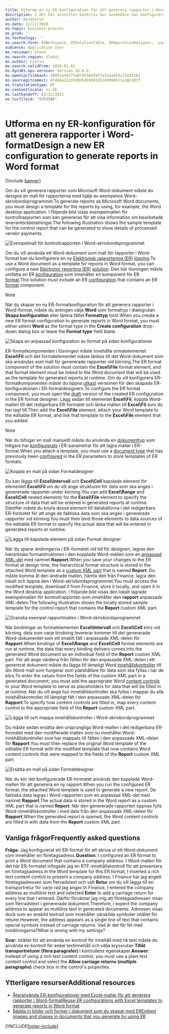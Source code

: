 ```yaml
---
title: Utforma en ny ER-konfiguration för att generera rapporter i Word-format
description: I det här avsnittet beskrivs hur användare kan konfigurera ett nytt ER-format (elektronisk rapportering) för att generera rapporter som Microsoft Word-dokument.
author: NickSelin
ms.date: 12/17/2020
ms.topic: business-process
ms.prod: ''
ms.technology: ''
ms.search.form: ERWorkspace, ERSolutionTable, EROperationDesigner,  LedgerJournalTable, LedgerJournalTransVendPaym
audience: Application User
ms.reviewer: kfend
ms.search.region: Global
ms.author: nselin
ms.search.validFrom: 2020-01-01
ms.dyn365.ops.version: Version 10.0.6
ms.openlocfilehash: 4885caf017fa0f9d36d293fa32aad53c21d3f162
ms.sourcegitcommit: 074b6e212d19dd5d84881d1cdd096611a18c207f
ms.translationtype: HT
ms.contentlocale: sv-SE
ms.lasthandoff: 03/31/2021
ms.locfileid: "5753586"
---
```

# <a name="design-a-new-er-configuration-to-generate-reports-in-word-format"></a><span data-ttu-id="494db-103">Utforma en ny ER-konfiguration för att generera rapporter i Word-format</span><span class="sxs-lookup"><span data-stu-id="494db-103">Design a new ER configuration to generate reports in Word format</span></span>

[!include [banner](../includes/banner.md)]

<span data-ttu-id="494db-104">Om du vill generera rapporter som Microsoft Word-dokument måste du designa en mall för rapporterna med hjälp av exempelvis Word-skrivbordsprogrammet.</span><span class="sxs-lookup"><span data-stu-id="494db-104">To generate reports as Microsoft Word documents, you must design a template for the reports by using, for example, the Word desktop application.</span></span> <span data-ttu-id="494db-105">I följande bild visas exempelmallen för kontrollrapporten som kan genereras för att visa information om bearbetade leverantörsbetalningar.</span><span class="sxs-lookup"><span data-stu-id="494db-105">The following illustration shows the sample template for the control report that can be generated to show details of processed vendor payments.</span></span>

![Exempelmall för kontrollrapporten i Word-skrivbordsprogrammet](./media/er-design-configuration-word-image1.png)

<span data-ttu-id="494db-107">Om du vill använda ett Word-dokument som mall för rapporter i Word-format kan du konfigurera en ny [Elektronisk rapportering (ER)](general-electronic-reporting.md) [lösning](er-quick-start1-new-solution.md).</span><span class="sxs-lookup"><span data-stu-id="494db-107">To use a Word document as a template for reports in Word format, you can configure a new [Electronic reporting (ER)](general-electronic-reporting.md) [solution](er-quick-start1-new-solution.md).</span></span> <span data-ttu-id="494db-108">Den här lösningen måste omfatta en ER [konfiguration](general-electronic-reporting.md#Configuration) som innehåller en komponent för ER [format](general-electronic-reporting.md#FormatComponentOutbound).</span><span class="sxs-lookup"><span data-stu-id="494db-108">This solution must include an ER [configuration](general-electronic-reporting.md#Configuration) that contains an ER [format](general-electronic-reporting.md#FormatComponentOutbound) component.</span></span>

> [!NOTE]
> <span data-ttu-id="494db-109">När du skapar en ny ER-formatkonfiguration för att generera rapporter i Word-format, måste du antingen välja **Word** som formattyp i dialogrutan **Skapa konfiguration** eller lämna fältet **Formattyp** tomt.</span><span class="sxs-lookup"><span data-stu-id="494db-109">When you create a new ER format configuration to generate reports in Word format, you must either select **Word** as the format type in the **Create configuration** drop-down dialog box or leave the **Format type** field blank.</span></span>

![Skapa en anpassad konfiguration av format på sidan konfigurationer](./media/er-design-configuration-word-image2.gif)

<span data-ttu-id="494db-111">ER-formatkomponenten i lösningen måste innehålla ormatelementet **Excel\\Fil** och det formatelementet måste länkas till det Word-dokument som ska användas som mall för genererade rapporter vid körning.</span><span class="sxs-lookup"><span data-stu-id="494db-111">The ER format component of the solution must contain the **Excel\\File** format element, and that format element must be linked to the Word document that will be used as the template for generated reports at runtime.</span></span> <span data-ttu-id="494db-112">Om du vill konfigurera ER-formatkomponenten måste du öppna [utkast](general-electronic-reporting.md#component-versioning) versionen för den skapade ER-konfigurationen i ER-formatdesignern.</span><span class="sxs-lookup"><span data-stu-id="494db-112">To configure the ER format component, you must open the [draft](general-electronic-reporting.md#component-versioning) version of the created ER configuration in the ER format designer.</span></span> <span data-ttu-id="494db-113">Lägg sedan till elementet **Excel\\Fil**, koppla Word-mallen till det redigerbara ER-formatet och länka mallen till **Excel\\Fil** som du har lagt till.</span><span class="sxs-lookup"><span data-stu-id="494db-113">Then add the **Excel\\File** element, attach your Word template to the editable ER format, and link that template to the **Excel\\File** element that you added.</span></span>

> [!NOTE]
> <span data-ttu-id="494db-114">När du bifogar en mall manuellt måste du använda en [dokumenttyp](https://docs.microsoft.com/dynamics365/fin-ops-core/fin-ops/organization-administration/configure-document-management#configure-document-types) som tidigare har [konfigurerats](electronic-reporting-er-configure-parameters.md#parameters-to-manage-documents) i ER-parametrar för att lagra mallar i ER-format.</span><span class="sxs-lookup"><span data-stu-id="494db-114">When you attach a template, you must use a [document type](https://docs.microsoft.com/dynamics365/fin-ops-core/fin-ops/organization-administration/configure-document-management#configure-document-types) that has previously been [configured](electronic-reporting-er-configure-parameters.md#parameters-to-manage-documents) in the ER parameters to store templates of ER formats.</span></span>

![Koppla en mall på sidan Formatdesigner](./media/er-design-configuration-word-image3.gif)

<span data-ttu-id="494db-116">Du kan lägga till **Excel\\Intervall** och **Excel\\Cell** kapslade element för elementet **Excel\\Fil** om du vill ange strukturen för data som ska anges i genererade rapporter under körning.</span><span class="sxs-lookup"><span data-stu-id="494db-116">You can add **Excel\\Range** and **Excel\\Cell** nested elements for the **Excel\\File** element to specify the structure of data that will be entered in generated reports at runtime.</span></span> <span data-ttu-id="494db-117">Därefter måste du knyta dessa element till datakällorna i det redigerbara ER-formatet för att ange de faktiska data som ska anges i genererade rapporter vid körning.</span><span class="sxs-lookup"><span data-stu-id="494db-117">You must then bind those elements to data sources of the editable ER format to specify the actual data that will be entered in generated reports at runtime.</span></span>

![Lägga till kapslade element på sidan Format designer](./media/er-design-configuration-word-image4.gif)

<span data-ttu-id="494db-119">När du sparar ändringarna i ER-formatet vid tid för designen, lagras den hierarkiska formatstrukturen i den kopplade Word-mallen som en [anpassad XML-del](https://docs.microsoft.com/visualstudio/vsto/custom-xml-parts-overview?view=vs-2019) med namnet **Rapport**.</span><span class="sxs-lookup"><span data-stu-id="494db-119">When you save your changes to the ER format at design time, the hierarchical format structure is stored in the attached Word template as a [custom XML part](https://docs.microsoft.com/visualstudio/vsto/custom-xml-parts-overview?view=vs-2019) that is named **Report**.</span></span> <span data-ttu-id="494db-120">Du måste komma åt den ändrade mallen, hämta den från Finance, lagra den lokalt och öppna den i Word-skrivbordsprogrammet.</span><span class="sxs-lookup"><span data-stu-id="494db-120">You must access the modified template, download it from Finance, store it locally, and open it in the Word desktop application.</span></span> <span data-ttu-id="494db-121">I följande bild visas den lokalt lagrade exempelmallen för kontrollrapporten som innehåller den **rapport** anpassade XML-delen.</span><span class="sxs-lookup"><span data-stu-id="494db-121">The following illustration shows the locally stored sample template for the control report that contains the **Report** custom XML part.</span></span>

![Granska exempel rapportmallen i Word-skrivbordsprogrammet](./media/er-design-configuration-word-image5.gif)

<span data-ttu-id="494db-123">När bindningar av formatelementen **Excel\\Intervall** och **Excel\\Cell** körs vid körning, data som varje bindning levererar kommer till det genererade Word-dokumentet som ett enskilt fält i anpassade XML-delen för **Rapport**.</span><span class="sxs-lookup"><span data-stu-id="494db-123">When bindings of **Excel\\Range** and **Excel\\Cell** format elements are run at runtime, the data that every binding delivers comes into the generated Word document as an individual field of the **Report** custom XML part.</span></span> <span data-ttu-id="494db-124">För att ange värdena från fälten för den anpassade XML-delen i ett genererat dokument måste du lägga till lämpligt Word [innehållskontroller](https://docs.microsoft.com/office/client-developer/word/content-controls-in-word) till din Word-mall som fungerar som platshållare för data som ska fyllas i när de körs.</span><span class="sxs-lookup"><span data-stu-id="494db-124">To enter the values from the fields of the custom XML part in a generated document, you must add the appropriate Word [content controls](https://docs.microsoft.com/office/client-developer/word/content-controls-in-word) to your Word template to serve as placeholders for data that will be filled in at runtime.</span></span> <span data-ttu-id="494db-125">När du vill ange hur innehållskontroller ska fyllas i mappar du alla innehållskontroller till lämpligt fält i den anpassade XML-delen för **Rapport**.</span><span class="sxs-lookup"><span data-stu-id="494db-125">To specify how content controls are filled in, map every content control to the appropriate field of the **Report** custom XML part.</span></span>

![Lägga till och mappa innehållskontroller i Word-skrivbordprogrammet](./media/er-design-configuration-word-image6.gif)

<span data-ttu-id="494db-127">Du måste sedan ersätta den ursprungliga Word-mallen i det redigerbara ER-formatet med den modifierade mallen som nu innehåller Word-innehållskontroller som har mappats till fälten i den anpassade XML-delen för **Rapport**.</span><span class="sxs-lookup"><span data-stu-id="494db-127">You must then replace the original Word template of the editable ER format with the modified template that now contains Word content controls that were mapped to the fields of the **Report** custom XML part.</span></span>

![Ersätta en mall på sidan Formatdesigner](./media/er-design-configuration-word-image7.gif)

<span data-ttu-id="494db-129">När du kör det konfigurerade ER-formatet används den kopplade Word-mallen för att generera en ny rapport.</span><span class="sxs-lookup"><span data-stu-id="494db-129">When you run the configured ER format, the attached Word template is used to generate a new report.</span></span> <span data-ttu-id="494db-130">De faktiska data lagras i Word-rapporten som en anpassad XML-del med namnet **Rapport**.</span><span class="sxs-lookup"><span data-stu-id="494db-130">The actual data is stored in the Word report as a custom XML part that is named **Report**.</span></span> <span data-ttu-id="494db-131">När den genererade rapporten öppnas fylls Word-innehållskontroller i med data från den anpassade XML-delen för **Rapport**.</span><span class="sxs-lookup"><span data-stu-id="494db-131">When the generated report is opened, the Word content controls are filled in with data from the **Report** custom XML part.</span></span>

## <a name="frequently-asked-questions"></a><span data-ttu-id="494db-132">Vanliga frågor</span><span class="sxs-lookup"><span data-stu-id="494db-132">Frequently asked questions</span></span>

<span data-ttu-id="494db-133">**Fråga:** Jag konfigurerat ett ER-format för att skriva ut ett Word-dokument som innehåller en företagsadress.</span><span class="sxs-lookup"><span data-stu-id="494db-133">**Question:** I configured an ER format to print a Word document that contains a company address.</span></span> <span data-ttu-id="494db-134">I Word-mallen för det här ER-formatet infogade jag en RTF-innehållskontroll för att presentera en företagsadress.</span><span class="sxs-lookup"><span data-stu-id="494db-134">In the Word template for this ER format, I inserted a rich text content control to present a company address.</span></span> <span data-ttu-id="494db-135">I Finance har jag angett företagsadressen som flerradstext och valt **Retur** om du vill lägga till en transportretur för varje rad jag angav.</span><span class="sxs-lookup"><span data-stu-id="494db-135">In Finance, I entered the company address as multiline text and selected **Enter** to add a carriage return for every line that I entered.</span></span> <span data-ttu-id="494db-136">Därför förväntar jag mig att företagsadressen visas som flerradstext i genererade dokument.</span><span class="sxs-lookup"><span data-stu-id="494db-136">Therefore, I expect the company address to appear as multiline text in generated documents.</span></span> <span data-ttu-id="494db-137">Adressen visas dock som en enskild textrad som innehåller särskilda symboler istället för returer.</span><span class="sxs-lookup"><span data-stu-id="494db-137">However, the address appears as a single line of text that contains special symbols instead of carriage returns.</span></span> <span data-ttu-id="494db-138">Vad är det för fel med inställningarna?</span><span class="sxs-lookup"><span data-stu-id="494db-138">What is wrong with my settings?</span></span>

<span data-ttu-id="494db-139">**Svar:** Istället för att använda en kontroll för innehåll med rik text måste du använda en kontroll för enkel textinnehåll och välja kryssrutan **Tillåt transportreturer (flera paragrafer)** i kontrollens egenskaper.</span><span class="sxs-lookup"><span data-stu-id="494db-139">**Answer:** Instead of using a rich text content control, you must use a plain text content control and select the **Allow carriage returns (multiple paragraphs)** check box in the control's properties.</span></span>

## <a name="additional-resources"></a><span data-ttu-id="494db-140">Ytterligare resurser</span><span class="sxs-lookup"><span data-stu-id="494db-140">Additional resources</span></span>

- [<span data-ttu-id="494db-141">Återanvända ER-konfigurationer med Excel-mallar för att generera rapporter i Word-format</span><span class="sxs-lookup"><span data-stu-id="494db-141">Reuse ER configurations with Excel templates to generate reports in Word format</span></span>](./tasks/er-design-configuration-word-2016-11.md)
- [<span data-ttu-id="494db-142">Bädda in bilder och former i dokument som du skapar med ER</span><span class="sxs-lookup"><span data-stu-id="494db-142">Embed images and shapes in documents that you generate by using ER</span></span>](electronic-reporting-embed-images-shapes.md#embed-an-image-in-a-word-document)


[!INCLUDE[footer-include](../../../includes/footer-banner.md)]